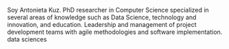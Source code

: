 Soy Antonieta Kuz. PhD researcher in Computer Science specialized in several areas of knowledge such as Data Science, technology and innovation, and education.
Leadership and management of project development teams with agile methodologies and software implementation.
data sciences

<!---
kuzantonieta/kuzantonieta is a ✨ special ✨ repository because its `README.md` (this file) appears on your GitHub profile.
You can click the Preview link to take a look at your changes.
--->
